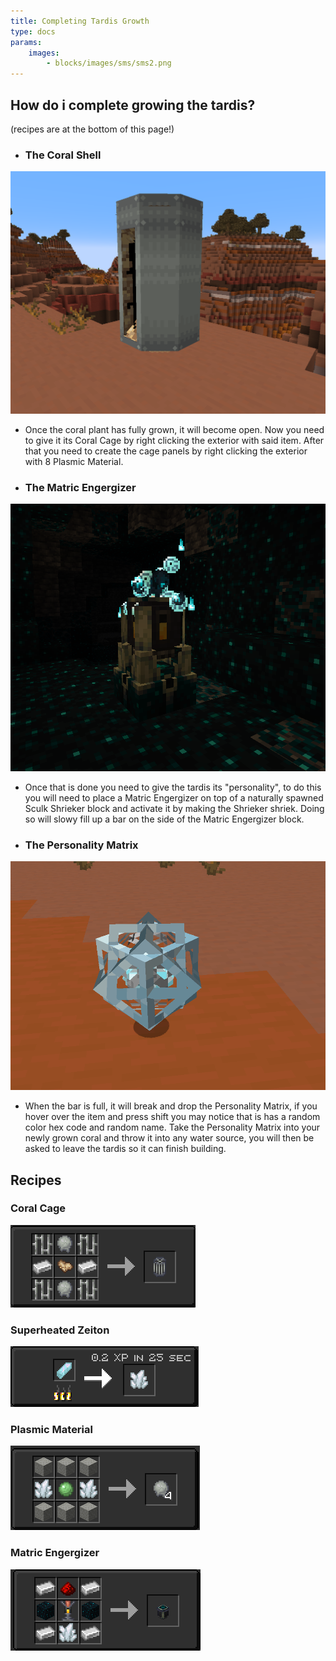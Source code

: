 ```yaml
---
title: Completing Tardis Growth
type: docs
params:
    images:
        - blocks/images/sms/sms2.png
---
```




## How do i complete growing the tardis?

(recipes are at the bottom of this page!)

- ### The Coral Shell
 ![Image](images/coral_setup/shell.png)

- Once the coral plant has fully grown, it will become open. Now you need to give it its Coral Cage by right clicking the exterior with said item. After that you need to create the cage panels by right clicking the exterior with 8 Plasmic Material. 

- ### The Matric Engergizer
![Image](images/coral_setup/matrix.png)
- Once that is done you need to give the tardis its "personality", to do this you will need to place a Matric Engergizer on top of a naturally spawned Sculk Shrieker block and activate it by making the Shrieker shriek. Doing so will slowy fill up a bar on the side of the Matric Engergizer block.

- ### The Personality Matrix
![Image](images/coral_setup/personality.png)
- When the bar is full, it will break and drop the Personality Matrix, if you hover over the item and press shift you may notice that is has a random color hex code and random name. Take the Personality Matrix into your newly grown coral and throw it into any water source, you will then be asked to leave the tardis so it can finish building.

## Recipes

### Coral Cage

![Image](images/coral_setup/cage_recipe.png)

### Superheated Zeiton

![Image](images/coral_setup/superheatedzeiton_recipe.png)

### Plasmic Material

![Image](images/coral_setup/plasmic_recipe.png)

### Matric Engergizer

![Image](images/coral_setup/matrix_recipe.png)